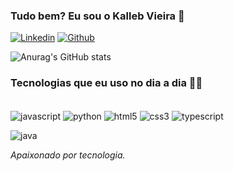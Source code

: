 ### Tudo bem? Eu sou o Kalleb Vieira 👋
[![Linkedin](	https://img.shields.io/badge/LinkedIn-0077B5?style=for-the-badge&logo=linkedin&logoColor=white)](https://www.linkedin.com/in/kalleb-pereira-469781231/)
[![Github](https://img.shields.io/badge/GitHub-100000?style=for-the-badge&logo=github&logoColor=white)](https://github.com/kallebpv)

![Anurag's GitHub stats](https://github-readme-stats.vercel.app/api?username=kallebpv&show_icons=true&theme=merko)

### Tecnologias que eu uso no dia a dia 👨‍💻
<!-- Site que eu usei: https://dev.to/envoy_/150-badges-for-github-pnk -->  
 <div style="display: inline-block;"><br/>
  <img align="center" alt="javascript" src="https://img.shields.io/badge/JavaScript- F7DF1E?style=for-the-badge&logo=javascript&logoColor=black" />
   
  <img align="center" alt="python" src="https://img.shields.io/badge/Python-14354C?style=for-the-badge&logo=python&logoColor=white" />
  
   <img align="center" alt="html5" src="https://img.shields.io/badge/HTML5-E34F26?style=for-the-badge&logo=html5&logoColor=white" />
   
  <img align="center" alt="css3" src="https://img.shields.io/badge/CSS3-1572B6?style=for-the-badge&logo=css3&logoColor=white" />
    
  <img align="center" alt="typescript" src="https://img.shields.io/badge/TypeScript-007ACC?style=for-the-badge&logo=typescript&logoColor=white" />

   <img align="center" alt="java" src="https://img.shields.io/badge/Java-ED8B00?style=for-the-badge&logo=openjdk&logoColor=white" /><br/>

<p><i>Apaixonado por tecnologia.</i></p>



   
</div>
